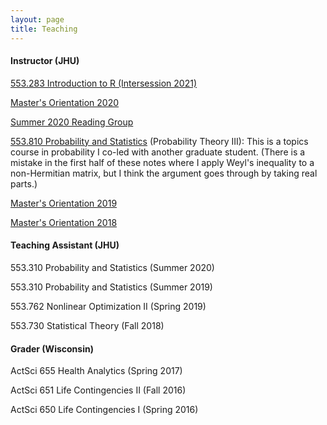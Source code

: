 ```yaml
---
layout: page
title: Teaching
---
```

<h4>Instructor (JHU)</h4>

[553.283 Introduction to R (Intersession 2021)](r_2021.html)

[Master's Orientation 2020](masters2020.html)

[Summer 2020 Reading Group](reading_group.html)

[553.810 Probability and Statistics](../assets/RMT_notes.pdf) (Probability Theory III): This is a topics course in probability I co-led with another graduate student. (There is a mistake in the first half of these notes where I apply Weyl's inequality to a non-Hermitian matrix, but I think the argument goes through by taking real parts.)

[Master's Orientation 2019](fm2019.html)

[Master's Orientation 2018](fm2018.html)


<h4>Teaching Assistant (JHU)</h4>

553.310 Probability and Statistics (Summer 2020)

553.310 Probability and Statistics (Summer 2019)

553.762 Nonlinear Optimization II (Spring 2019)

553.730 Statistical Theory (Fall 2018)


<h4>Grader (Wisconsin)</h4>

ActSci 655 Health Analytics (Spring 2017)

ActSci 651 Life Contingencies II (Fall 2016)

ActSci 650 Life Contingencies I (Spring 2016)

